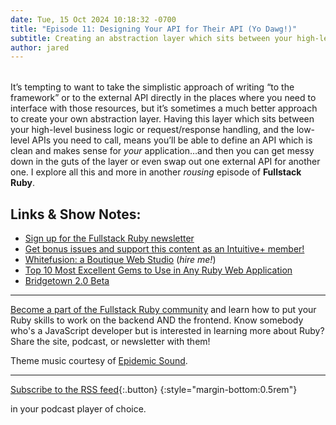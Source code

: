 ```yaml
---
date: Tue, 15 Oct 2024 10:18:32 -0700
title: "Episode 11: Designing Your API for Their API (Yo Dawg!)"
subtitle: Creating an abstraction layer which sits between your high-level business logic and the low-level APIs you need to call.
author: jared
---
```


<div id="buzzsprout-player-15931533"  style="margin-bottom:2rem"></div><script src="https://www.buzzsprout.com/1895262/episodes/15931533-designing-your-api-for-their-api-yo-dawg.js?container_id=buzzsprout-player-15931533&player=small" type="text/javascript" charset="utf-8"></script>

It’s tempting to want to take the simplistic approach of writing “to the framework” or to the external API directly in the places where you need to interface with those resources, but it’s sometimes a much better approach to create your own abstraction layer. Having this layer which sits between your high-level business logic or request/response handling, and the low-level APIs you need to call, means you’ll be able to define an API which is clean and makes sense for _your_ application…and then you can get messy down in the guts of the layer or even swap out one external API for another one. I explore all this and more in another _rousing_ episode of **Fullstack Ruby**.

## Links & Show Notes:

- [Sign up for the Fullstack Ruby newsletter](https://buttondown.com/fullstackruby)
- [Get bonus issues and support this content as an Intuitive+ member!](https://plus.intuitivefuture.com/)
- [Whitefusion: a Boutique Web Studio](https://www.whitefusion.studio/) (*hire me!*)
- [Top 10 Most Excellent Gems to Use in Any Ruby Web Application](https://www.fullstackruby.dev/fullstack-development/2024/10/07/top-ten-favorite-ruby-web-application-gems/)
- [Bridgetown 2.0 Beta](https://edge.bridgetownrb.com/)

----

[Become a part of the Fullstack Ruby community](https://www.fullstackruby.dev/about/) and learn how to put your Ruby skills to work on the backend AND the frontend. Know somebody who's a JavaScript developer but is interested in learning more about Ruby? Share the site, podcast, or newsletter with them!

Theme music courtesy of [Epidemic Sound](https://www.epidemicsound.com/).

----

[<sl-icon library="remixicon" name="Device/rss-fill"></sl-icon> Subscribe to the RSS feed](https://feeds.buzzsprout.com/1895262.rss){:.button}
{:style="margin-bottom:0.5rem"}

in your podcast player of choice.